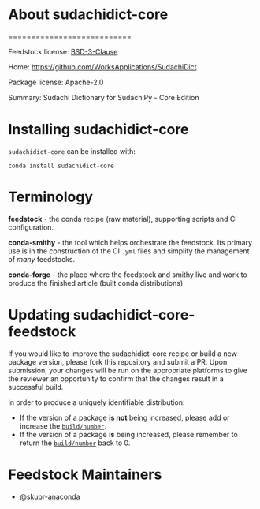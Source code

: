
# About sudachidict-core
===========================

Feedstock license: [BSD-3-Clause](https://github.com/AnacondaRecipes/sudachidict-core/blob/main/LICENSE.txt)

Home: https://github.com/WorksApplications/SudachiDict

Package license: Apache-2.0

Summary: Sudachi Dictionary for SudachiPy - Core Edition


Installing sudachidict-core
================

`sudachidict-core` can be installed with:

```
conda install sudachidict-core
```

Terminology
===========

**feedstock** - the conda recipe (raw material), supporting scripts and CI configuration.

**conda-smithy** - the tool which helps orchestrate the feedstock.
                   Its primary use is in the construction of the CI ``.yml`` files
                   and simplify the management of *many* feedstocks.

**conda-forge** - the place where the feedstock and smithy live and work to
                  produce the finished article (built conda distributions)


Updating sudachidict-core-feedstock
========================

If you would like to improve the sudachidict-core recipe or build a new
package version, please fork this repository and submit a PR. Upon submission,
your changes will be run on the appropriate platforms to give the reviewer an
opportunity to confirm that the changes result in a successful build.

In order to produce a uniquely identifiable distribution:
 * If the version of a package **is not** being increased, please add or increase
   the [``build/number``](https://docs.conda.io/projects/conda-build/en/latest/resources/define-metadata.html#build-number-and-string).
 * If the version of a package **is** being increased, please remember to return
   the [``build/number``](https://docs.conda.io/projects/conda-build/en/latest/resources/define-metadata.html#build-number-and-string)
   back to 0.

Feedstock Maintainers
=====================

* [@skupr-anaconda](https://github.com/skupr-anaconda/)

